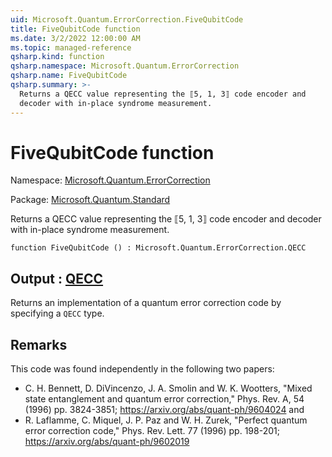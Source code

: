 ```yaml
---
uid: Microsoft.Quantum.ErrorCorrection.FiveQubitCode
title: FiveQubitCode function
ms.date: 3/2/2022 12:00:00 AM
ms.topic: managed-reference
qsharp.kind: function
qsharp.namespace: Microsoft.Quantum.ErrorCorrection
qsharp.name: FiveQubitCode
qsharp.summary: >-
  Returns a QECC value representing the ⟦5, 1, 3⟧ code encoder and
  decoder with in-place syndrome measurement.
---
```


# FiveQubitCode function

Namespace: [Microsoft.Quantum.ErrorCorrection](xref:Microsoft.Quantum.ErrorCorrection)

Package: [Microsoft.Quantum.Standard](https://nuget.org/packages/Microsoft.Quantum.Standard)


Returns a QECC value representing the ⟦5, 1, 3⟧ code encoder anddecoder with in-place syndrome measurement.

```qsharp
function FiveQubitCode () : Microsoft.Quantum.ErrorCorrection.QECC
```


## Output : [QECC](xref:Microsoft.Quantum.ErrorCorrection.QECC)

Returns an implementation of a quantum error correction code byspecifying a `QECC` type.

## Remarks

This code was found independently in the following two papers:- C. H. Bennett, D. DiVincenzo, J. A. Smolin and W. K. Wootters, "Mixed state entanglement and quantum error correction," Phys. Rev. A, 54 (1996) pp. 3824-3851; https://arxiv.org/abs/quant-ph/9604024 and- R. Laflamme, C. Miquel, J. P. Paz and W. H. Zurek, "Perfect quantum error correction code," Phys. Rev. Lett. 77 (1996) pp. 198-201; https://arxiv.org/abs/quant-ph/9602019